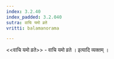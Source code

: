 ```yaml
---
index: 3.2.40
index_padded: 3.2.040
sutra: वाचि यमो व्रते
vritti: balamanorama

---
```

<<वाचि यमो व्रते>> - वाचि यमो व्रते । इत्यादि व्यक्तम् । 